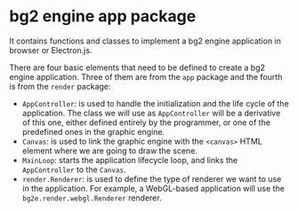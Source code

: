 # bg2 engine app package

It contains functions and classes to implement a bg2 engine application in browser or Electron.js.

There are four basic elements that need to be defined to create a bg2 engine application. Three of them are from the `app` package and the fourth is from the `render` package:

- `AppController`: is used to handle the initialization and the life cycle of the application. The class we will use as `AppController` will be a derivative of this one, either defined entirely by the programmer, or one of the predefined ones in the graphic engine.
- `Canvas`: is used to link the graphic engine with the `<canvas>` HTML element where we are going to draw the scene.
- `MainLoop`: starts the application lifecycle loop, and links the `AppController` to the `Canvas`.
- `render.Renderer`: is used to define the type of renderer we want to use in the application. For example, a WebGL-based application will use the `bg2e.render.webgl.Renderer` renderer.